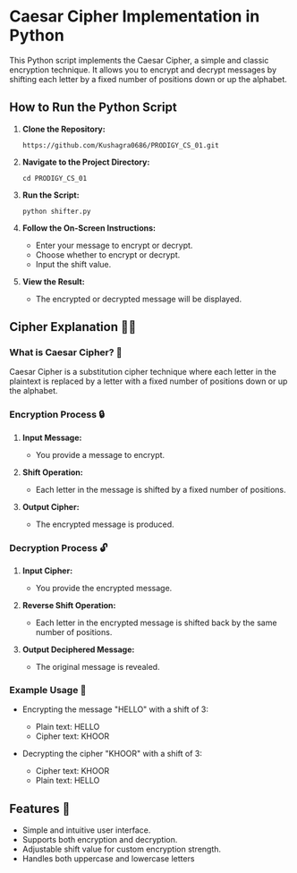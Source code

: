# Caesar Cipher Implementation in Python

This Python script implements the Caesar Cipher, a simple and classic encryption technique. It allows you to encrypt and decrypt messages by shifting each letter by a fixed number of positions down or up the alphabet.

## How to Run the Python Script

1. **Clone the Repository:**
   ```
   https://github.com/Kushagra0686/PRODIGY_CS_01.git
   ```

2. **Navigate to the Project Directory:**
   ```
   cd PRODIGY_CS_01
   ```

3. **Run the Script:**
   ```
   python shifter.py
   ```

4. **Follow the On-Screen Instructions:**  
   - Enter your message to encrypt or decrypt.
   - Choose whether to encrypt or decrypt.
   - Input the shift value.

5. **View the Result:**
   - The encrypted or decrypted message will be displayed.

## Cipher Explanation 🕵️‍♂️

### What is Caesar Cipher? 🔑
Caesar Cipher is a substitution cipher technique where each letter in the plaintext is replaced by a letter with a fixed number of positions down or up the alphabet.

### Encryption Process 🔒
1. **Input Message:**  
   - You provide a message to encrypt.
  
2. **Shift Operation:**  
   - Each letter in the message is shifted by a fixed number of positions.
  
3. **Output Cipher:**  
   - The encrypted message is produced.

### Decryption Process 🔓
1. **Input Cipher:**  
   - You provide the encrypted message.
  
2. **Reverse Shift Operation:**  
   - Each letter in the encrypted message is shifted back by the same number of positions.
  
3. **Output Deciphered Message:**  
   - The original message is revealed.

### Example Usage 📝
- Encrypting the message "HELLO" with a shift of 3:  
  - Plain text: HELLO  
  - Cipher text: KHOOR
  
- Decrypting the cipher "KHOOR" with a shift of 3:  
  - Cipher text: KHOOR  
  - Plain text: HELLO

## Features 🚀
- Simple and intuitive user interface.
- Supports both encryption and decryption.
- Adjustable shift value for custom encryption strength.
- Handles both uppercase and lowercase letters
